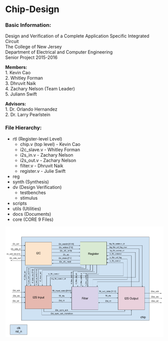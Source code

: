 Chip-Design
===========
### Basic Information:


Design and Verification of a Complete Application Specific Integrated Circuit  
The College of New Jersey  
Department of Electrical and Computer Engineering  
Senior Project 2015-2016  

**Members:**  
	1. Kevin Cao  
	2. Whitley Forman  
	3. Dhruvit Naik  
	4. Zachary Nelson (Team Leader)   
	5. Juliann Swift   

**Advisors:**  
	1. Dr. Orlando Hernandez  
	2. Dr. Larry Pearlstein  

### File Hierarchy:

* rtl (Register-level Level)
	* chip.v (top level) - Kevin Cao
	* i2c_slave.v - Whitley Forman
	* i2s_in.v - Zachary Nelson
	* i2s_out.v - Zachary Nelson
	* filter.v - Dhruvit Naik
	* register.v - Julie Swift
* reg 
* synth (Synthesis)
* dv (Design Verification)
	* testbenches
	* stimulus
* scripts
* utils (Utilities)
* docs (Documents)
* core (CORE 9 Files)

![Chip Drawing](https://github.com/SeniorProject-2016/Chip-Design/blob/master/proj_asic/docs/Diagrams/Chip%20Drawing.png) 

